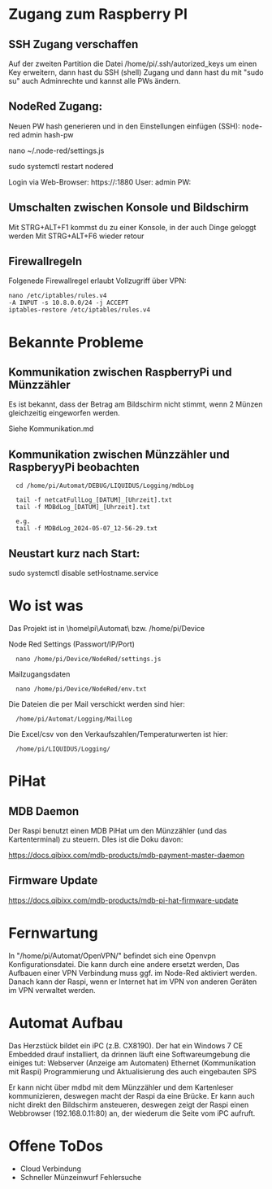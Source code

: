 # Zugang zum Raspberry PI
## SSH Zugang verschaffen

Auf der zweiten Partition die Datei /home/pi/.ssh/autorized_keys um einen Key erweitern, dann hast du SSH (shell) Zugang und dann hast du mit "sudo su" auch Adminrechte und kannst alle PWs ändern.

## NodeRed Zugang:
Neuen PW hash generieren und in den Einstellungen einfügen (SSH):
   node-red admin hash-pw

   nano ~/.node-red/settings.js

   sudo systemctl restart nodered

Login via Web-Browser:
   https://<IP des Automaten>:1880
   User: admin
   PW: <pw>

## Umschalten zwischen Konsole und Bildschirm
Mit STRG+ALT+F1 kommst du zu einer Konsole, in der auch Dinge geloggt werden
Mit STRG+ALT+F6 wieder retour

## Firewallregeln
Folgenede Firewallregel erlaubt Vollzugriff über VPN:

    nano /etc/iptables/rules.v4
    -A INPUT -s 10.8.0.0/24 -j ACCEPT
    iptables-restore /etc/iptables/rules.v4

# Bekannte Probleme
## Kommunikation zwischen RaspberryPi und Münzzähler
Es ist bekannt, dass der Betrag am Bildschirm nicht stimmt, wenn 2 Münzen gleichzeitig eingeworfen werden. 

Siehe Kommunikation.md

## Kommunikation zwischen Münzzähler und RaspberyyPi beobachten
      cd /home/pi/Automat/DEBUG/LIQUIDUS/Logging/mdbLog

      tail -f netcatFullLog_[DATUM]_[Uhrzeit].txt
      tail -f MDBdLog_[DATUM]_[Uhrzeit].txt

      e.g.
      tail -f MDBdLog_2024-05-07_12-56-29.txt

## Neustart kurz nach Start:
sudo systemctl disable setHostname.service

# Wo ist was
Das Projekt ist in \home\pi\Automat\ bzw. /home/pi/Device

Node Red Settings (Passwort/IP/Port)

      nano /home/pi/Device/NodeRed/settings.js

Mailzugangsdaten

      nano /home/pi/Device/NodeRed/env.txt

Die Dateien die per Mail verschickt werden sind hier:
      
      /home/pi/Automat/Logging/MailLog

Die Excel/csv von den Verkaufszahlen/Temperaturwerten ist hier:

      /home/pi/LIQUIDUS/Logging/

# PiHat

## MDB Daemon 
Der Raspi benutzt einen MDB PiHat um den Münzzähler (und das Kartenterminal) zu steuern. DIes ist die Doku davon:

https://docs.qibixx.com/mdb-products/mdb-payment-master-daemon

## Firmware Update
https://docs.qibixx.com/mdb-products/mdb-pi-hat-firmware-update

# Fernwartung

In "/home/pi/Automat/OpenVPN/" befindet sich eine Openvpn Konfigurationsdatei. Die kann durch eine andere ersetzt werden, Das Aufbauen einer VPN Verbindung muss ggf. im Node-Red aktiviert werden. Danach kann der Raspi, wenn er Internet hat im VPN von anderen Geräten im VPN verwaltet werden.

# Automat Aufbau

Das Herzstück bildet ein iPC (z.B. CX8190). Der hat ein Windows 7 CE Embedded drauf installiert, da drinnen läuft eine Softwareumgebung die einiges tut:
Webserver (Anzeige am Automaten)
Ethernet (Kommunikation mit Raspi)
Programmierung und Aktualisierung des auch eingebauten SPS

Er kann nicht über mdbd mit dem Münzzähler und dem Kartenleser kommunizieren, deswegen macht der Raspi da eine Brücke. Er kann auch nicht direkt den Bildschirm ansteueren, deswegen zeigt der Raspi einen Webbrowser (192.168.0.11:80) an, der wiederum die Seite vom iPC aufruft.



# Offene ToDos

 * Cloud Verbindung 
 * Schneller Münzeinwurf Fehlersuche
